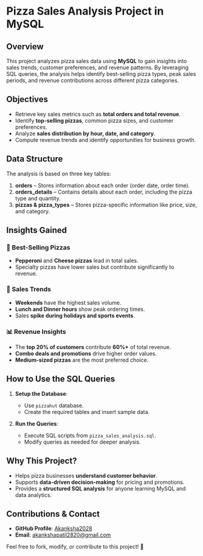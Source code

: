 # **Pizza Sales Analysis Project in MySQL**

## **Overview**
This project analyzes pizza sales data using **MySQL** to gain insights into sales trends, customer preferences, and revenue patterns. By leveraging SQL queries, the analysis helps identify best-selling pizza types, peak sales periods, and revenue contributions across different pizza categories.

## **Objectives**
- Retrieve key sales metrics such as **total orders and total revenue**.
- Identify **top-selling pizzas**, common pizza sizes, and customer preferences.
- Analyze **sales distribution by hour, date, and category**.
- Compute revenue trends and identify opportunities for business growth.

## **Data Structure**
The analysis is based on three key tables:

1. **orders** – Stores information about each order (order date, order time).
2. **orders_details** – Contains details about each order, including the pizza type and quantity.
3. **pizzas & pizza_types** – Stores pizza-specific information like price, size, and category.

## **Insights Gained**
### 🔹 Best-Selling Pizzas
- **Pepperoni** and **Cheese pizzas** lead in total sales.
- Specialty pizzas have lower sales but contribute significantly to revenue.

### 📅 Sales Trends
- **Weekends** have the highest sales volume.
- **Lunch and Dinner hours** show peak ordering times.
- Sales **spike during holidays and sports events**.

### 📊 Revenue Insights
- The **top 20% of customers** contribute **60%+** of total revenue.
- **Combo deals and promotions** drive higher order values.
- **Medium-sized pizzas** are the most preferred choice.

## **How to Use the SQL Queries**
1. **Setup the Database**:
   - Use `pizzahut` database.
   - Create the required tables and insert sample data.

2. **Run the Queries**:
   - Execute SQL scripts from `pizza_sales_analysis.sql`.
   - Modify queries as needed for deeper analysis.

## **Why This Project?**
- Helps pizza businesses **understand customer behavior**.
- Supports **data-driven decision-making** for pricing and promotions.
- Provides a **structured SQL analysis** for anyone learning MySQL and data analytics.

## **Contributions & Contact**
- **GitHub Profile**: [Akanksha2028](https://github.com/Akanksha2028)
- **Email**: akankshapatil2820@gmail.com

Feel free to fork, modify, or contribute to this project! 🚀

